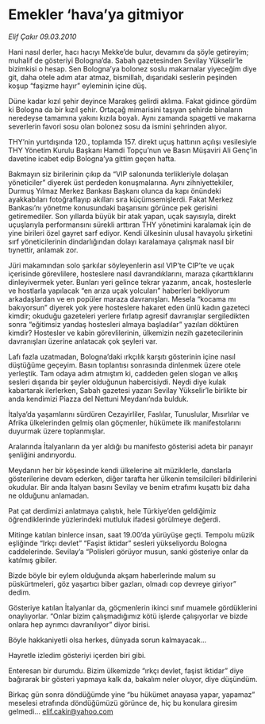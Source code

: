# Emekler ‘hava’ya gitmiyor

*Elif Çakır 09.03.2010*

<div class="yazi"><p>Hani nasıl derler, hacı hacıyı Mekke’de bulur, devamını da şöyle getireyim; muhalif de gösteriyi Bologna’da. Sabah gazetesinden Sevilay Yükselir’le bizimkisi o hesap. Sen Bologna’ya bolonez soslu makarnalar yiyeceğim diye git, daha otele adım atar atmaz, bismillah, dışarıdaki seslerin peşinden koşup “faşizme hayır” eyleminin içine düş.</p>
<p>Düne kadar kızıl şehir deyince Marakeş gelirdi aklıma. Fakat gidince gördüm ki Bologna da bir kızıl şehir. Ortaçağ mimarisini taşıyan şehirde binaların neredeyse tamamına yakını kızıla boyalı. Aynı zamanda spagetti ve makarna severlerin favori sosu olan bolonez sosu da ismini şehrinden alıyor.</p>
<p>THY’nin yurtdışında 120., toplamda 157. direkt uçuş hattının açılışı vesilesiyle THY Yönetim Kurulu Başkanı Hamdi Topçu’nun ve Basın Müşaviri Ali Genç’in davetine icabet edip Bologna’ya gittim geçen hafta.</p>
<p>Bakmayın siz birilerinin çıkıp da “VIP salonunda terlikleriyle dolaşan yöneticiler” diyerek üst perdeden konuşmalarına. Aynı zihniyettekiler, Durmuş Yılmaz Merkez Bankası Başkanı olunca da kapı önündeki ayakkabıları fotoğraflayıp akılları sıra küçümsemişlerdi. Fakat Merkez Bankası’nı yönetme konusundaki başarısını görünce pek gerisini getiremediler. Son yıllarda büyük bir atak yapan, uçak sayısıyla, direkt uçuşlarıyla performansını sürekli arttıran THY yönetimini karalamak için de yine birileri özel gayret sarf ediyor. Kendi ülkesinin ulusal havayolu şirketini sırf yöneticilerinin dindarlığından dolayı karalamaya çalışmak nasıl bir tıynettir, anlamak zor.</p>
<p>Jüri makamından solo şarkılar söyleyenlerin asıl VIP’te CIP’te ve uçak içerisinde görevlilere, hosteslere nasıl davrandıklarını, maraza çıkarttıklarını dinleyivermek yeter. Bunları yeri gelince tekrar yazarım, ancak, hosteslerle ve hostlarla yapılacak “en arıza uçak yolcuları” haberleri bekliyorum arkadaşlardan ve en popüler maraza davranışları. Mesela “kocama mı bakıyorsun” diyerek yok yere hosteslere hakaret eden ünlü kadın gazeteci kimdir; okuduğu gazeteleri yerlere fırlatıp agresif davranışlar sergiledikten sonra “eğitimsiz yandaş hostesleri almaya başladılar” yazıları döktüren kimdir? Hostesler ve kabin görevlilerinin, ülkemizin nezih gazetecilerinin davranışları üzerine anlatacak çok şeyleri var.</p>
<p>Lafı fazla uzatmadan, Bologna’daki ırkçılık karşıtı gösterinin içine nasıl düştüğüme geçeyim. Basın toplantısı sonrasında dinlenmek üzere otele yerleştik. Tam odaya adım atmıştım ki, caddeden gelen slogan ve alkış sesleri dışarıda bir şeyler olduğunun habercisiydi. Neydi diye kulak kabartarak ilerlerken, Sabah gazetesi yazarı Sevilay Yükselir’le birlikte bir anda kendimizi Piazza del Nettuni Meydanı’nda bulduk.</p>
<p>İtalya’da yaşamlarını sürdüren Cezayirliler, Faslılar, Tunuslular, Mısırlılar ve Afrika ülkelerinden gelmiş olan göçmenler, hükümete ilk manifestolarını duyurmak üzere toplanmışlar.</p>
<p>Aralarında İtalyanların da yer aldığı bu manifesto gösterisi adeta bir panayır şenliğini andırıyordu.</p>
<p>Meydanın her bir köşesinde kendi ülkelerine ait müziklerle, danslarla gösterilerine devam ederken, diğer tarafta her ülkenin temsilcileri bildirilerini okudular. Bir anda İtalyan basını Sevilay ve benim etrafımı kuşattı biz daha ne olduğunu anlamadan.</p>
<p>Pat çat derdimizi anlatmaya çalıştık, hele Türkiye’den geldiğimiz öğrendiklerinde yüzlerindeki mutluluk ifadesi görülmeye değerdi.</p>
<p>Mitinge katılan binlerce insan, saat 19.00’da yürüyüşe geçti. Tempolu müzik eşliğinde “Irkçı devlet” “Faşist iktidar” sesleri yükseliyordu Bologna caddelerinde. Sevilay’a “Polisleri görüyor musun, sanki gösteriye onlar da katılmış gibiler.</p>
<p>Bizde böyle bir eylem olduğunda akşam haberlerinde malum su püskürtmeleri, göz yaşartıcı biber gazları, olmadı cop devreye giriyor” dedim.</p>
<p>Gösteriye katılan İtalyanlar da, göçmenlerin ikinci sınıf muamele gördüklerini onaylıyorlar. “Onlar bizim çalışmadığımız kötü işlerde çalışıyorlar ve bizde onlara hep ayrımcı davranılıyor” diyor birisi.</p>
<p>Böyle hakkaniyetli olsa herkes, dünyada sorun kalmayacak...</p>
<p>Hayretle izledim gösteriyi içerden biri gibi.</p>
<p>Enteresan bir durumdu. Bizim ülkemizde “ırkçı devlet, faşist iktidar” diye bağırarak bir gösteri yapmaya kalk da, bakalım neler oluyor, diye düşündüm.</p>
<p>Birkaç gün sonra döndüğümde yine “bu hükümet anayasa yapar, yapamaz” meselesi etrafında döndüğümüzü görünce de, hiç bu konulara giresim gelmedi... <a href="mailto:elif.cakir@yahoo.com">elif.cakir@yahoo.com</a></p>
</div>
